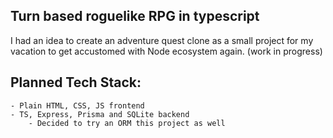 ## Turn based roguelike RPG in typescript

I had an idea to create an adventure quest clone as a small project for my vacation to get accustomed with Node ecosystem again. (work in progress)

## Planned Tech Stack:
    - Plain HTML, CSS, JS frontend
    - TS, Express, Prisma and SQLite backend
        - Decided to try an ORM this project as well
